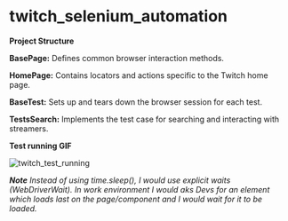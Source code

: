 # twitch_selenium_automation

**Project Structure**

**BasePage:** Defines common browser interaction methods.

**HomePage:** Contains locators and actions specific to the Twitch home page.

**BaseTest:** Sets up and tears down the browser session for each test.

**TestsSearch:** Implements the test case for searching and interacting with streamers.


**Test running GIF**

![twitch_test_running](https://github.com/user-attachments/assets/5616cb8a-a274-447c-9e0b-f955706630d9)


**_Note_**
_Instead of using time.sleep(), I would use explicit waits (WebDriverWait). In work environment I would aks Devs for an element which loads last on the page/component and I would wait for it to be loaded._
